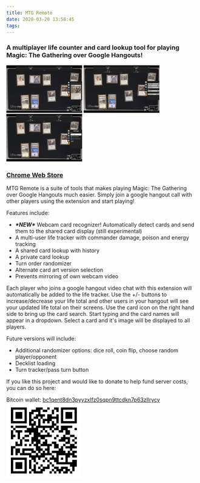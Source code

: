 ```yaml
---
title: MTG Remote
date: 2020-03-20 13:58:45
tags:
---
```


### A multiplayer life counter and card lookup tool for playing Magic: The Gathering over Google Hangouts!

<a href="/images/v5.0_screenshot1.png"><img src="/images/v5.0_screenshot1.png" width="200" style="display:inline" /></a> <a href="/images/v5.0_screenshot2.png"><img src="/images/v5.0_screenshot2.png" width="200" style="display:inline" /></a> <a href="/images/v5.0_screenshot3.png"><img src="/images/v5.0_screenshot3.png" width="200" style="display:inline" /></a>

### [Chrome Web Store](https://chrome.google.com/webstore/detail/mtg-remote/jompciojchdhmgenaegbgnlghlcmmpok?hl=en)

MTG Remote is a suite of tools that makes playing Magic: The Gathering over Google Hangouts much easier. Simply join a google hangout call with other players using the extension and start playing!

Features include:
- **_\*NEW\*_** Webcam card recognizer! Automatically detect cards and send them to the shared card display (still experimental)
- A multi-user life tracker with commander damage, poison and energy tracking
- A shared card lookup with history
- A private card lookup
- Turn order randomizer
- Alternate card art version selection
- Prevents mirroring of own webcam video

Each player who joins a google hangout video chat with this extension will automatically be added to the life tracker. Use the +/- buttons to increase/decrease your life total and other users in your hangout will see your updated life total on their screens. Use the card icon on the right hand side to bring up the card search. Start typing and the card names will appear in a dropdown. Select a card and it's image will be displayed to all players.

Future versions will include:
- Additional randomizer options: dice roll, coin flip, choose random player/opponent
- Decklist loading
- Turn tracker/pass turn button

If you like this project and would like to donate to help fund server costs, you can do so here:

Bitcoin wallet: 
[bc1qent8dn3pyyzxlfz0sqpn9ttcdkn7p63zllrycy](bitcoin:bc1qent8dn3pyyzxlfz0sqpn9ttcdkn7p63zllrycy)
![](/images/donate_qr.png)